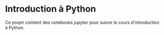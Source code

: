 # Introduction à Python

Ce projet contient des notebooks jupyter pour suivre le cours d'introduction à
Python. 
